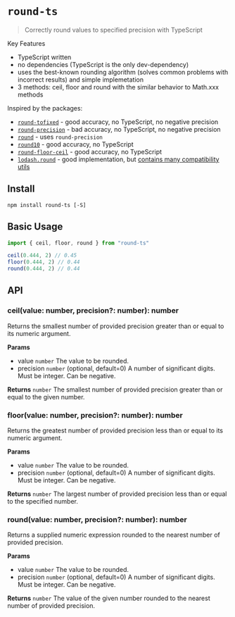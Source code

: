 # `round-ts`

> Correctly round values to specified precision with TypeScript

Key Features
- TypeScript written
- no dependencies (TypeScript is the only dev-dependency)
- uses the best-known rounding algorithm (solves common problems with incorrect results) and simple implemetation
- 3 methods: ceil, floor and round with the similar behavior to Math.xxx methods

Inspired by the packages:
- [`round-tofixed`](https://www.npmjs.com/package/round-tofixed) - good accuracy, no TypeScript, no negative precision
- [`round-precision`](https://www.npmjs.com/package/round-precision) - bad accuracy, no TypeScript, no negative precision
- [`round`](https://www.npmjs.com/package/round) - uses `round-precision`
- [`round10`](https://www.npmjs.com/package/round10) - good accuracy, no TypeScript
- [`round-floor-ceil`](https://www.npmjs.com/package/round-floor-ceil) - good accuracy, no TypeScript
- [`lodash.round`](https://www.npmjs.com/package/lodash.round) - good implementation, but [contains many compatibility utils](https://github.com/lodash/lodash/blob/npm-packages/lodash.round/index.js)

## Install

```
npm install round-ts [-S]
```

## Basic Usage

```js
import { ceil, floor, round } from "round-ts"

ceil(0.444, 2) // 0.45
floor(0.444, 2) // 0.44
round(0.444, 2) // 0.44
```

## API

### ceil(value: number, precision?: number): number

Returns the smallest number of provided precision greater than or equal to its numeric argument.

**Params**

- value `number` The value to be rounded.
- precision `number` (optional, default=0) A number of significant digits. Must be integer. Can be negative.

**Returns** `number` The smallest number of provided precision greater than or equal to the given number.

### floor(value: number, precision?: number): number

Returns the greatest number of provided precision less than or equal to its numeric argument.

**Params**

- value `number` The value to be rounded.
- precision `number` (optional, default=0) A number of significant digits. Must be integer. Can be negative.

**Returns** `number` The largest number of provided precision less than or equal to the specified number.

### round(value: number, precision?: number): number

Returns a supplied numeric expression rounded to the nearest number of provided precision.

**Params**

- value `number` The value to be rounded.
- precision `number` (optional, default=0) A number of significant digits. Must be integer. Can be negative.

**Returns** `number` The value of the given number rounded to the nearest number of provided precision.
